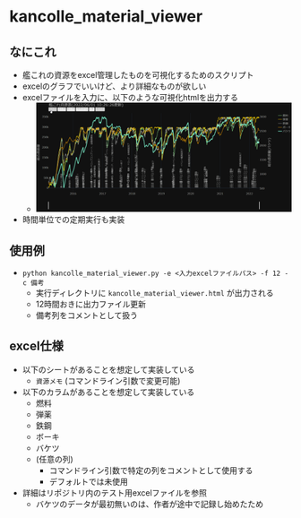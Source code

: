 # kancolle_material_viewer

## なにこれ
- 艦これの資源をexcel管理したものを可視化するためのスクリプト
- excelのグラフでいいけど、より詳細なものが欲しい
- excelファイルを入力に、以下のような可視化htmlを出力する
    - <img src = "viewer.gif">
- 時間単位での定期実行も実装

## 使用例
- `python kancolle_material_viewer.py -e <入力excelファイルパス> -f 12 -c 備考`
    - 実行ディレクトリに `kancolle_material_viewer.html` が出力される
    - 12時間おきに出力ファイル更新
    - 備考列をコメントとして扱う

## excel仕様
- 以下のシートがあることを想定して実装している
    - `資源メモ` (コマンドライン引数で変更可能)
- 以下のカラムがあることを想定して実装している
    - 燃料
    - 弾薬
    - 鉄鋼
    - ボーキ
    - バケツ
    - (任意の列)
        - コマンドライン引数で特定の列をコメントとして使用する
        - デフォルトでは未使用
- 詳細はリポジトリ内のテスト用excelファイルを参照
    - バケツのデータが最初無いのは、作者が途中で記録し始めたため
